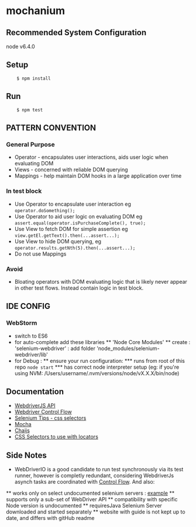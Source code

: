 # mochanium

## Recommended System Configuration
node v6.4.0



## Setup
```
    $ npm install
```

## Run
```
    $ npm test
```

## PATTERN CONVENTION

### General Purpose
* Operator  - encapsulates user interactions, aids user logic when evaluating DOM
* Views - concerned with reliable DOM querying
* Mappings  - help maintain DOM hooks in a large application over time

### In test block
* Use Operator to encapsulate user interaction  eg ``` operator.doSomething();  ```
* Use Operator to aid user logic on evaluating DOM eg ``` assert.equal(operator.isPurchaseComplete(), true); ```
* Use View to fetch DOM for simple assertion eg ``` view.getEl.getText().then(...assert...); ```
* Use View to hide DOM querying, eg ``` operator.results.getNth(5).then(...assert...); ```
* Do not use Mappings

### Avoid
* Bloating operators with DOM evaluating logic that is likely never appear in other test flows. Instead contain logic
 in test block.


## IDE CONFIG
### WebStorm
* switch to ES6
* for auto-complete add these libraries
** 'Node Core Modules'
** create : 'selenium-webdriver'   : add folder 'node_modules/selenium-webdriver/lib'
* for Debug :
** ensure your run configuration:
*** runs from root of this repo ```node start```
*** has correct node interpreter setup (eg: if you're using NVM: /Users/username/.nvm/versions/node/vX.X.X/bin/node)


## Documentation
* [WebdriverJS API](http://seleniumhq.github.io/selenium/docs/api/javascript/module/selenium-webdriver/)
* [Webdriver Control Flow](http://seleniumhq.github.io/selenium/docs/api/javascript/module/selenium-webdriver/lib/promise.html)
* [Selenium Tips - css selectors](https://saucelabs.com/resources/articles/selenium-tips-css-selectors)
* [Mocha](https://mochajs.org)
* [Chaijs](http://chaijs.com/guide/styles/)
* [CSS Selectors to use with locators](http://www.w3schools.com/css/css_attribute_selectors.asp)


## Side Notes
* WebDriverIO is a good candidate to run test synchronously via its test runner, however is completly redundant, considering WebdriverJs asynch tasks are coordinated with [Control Flow](http://seleniumhq.github.io/selenium/docs/api/javascript/module/selenium-webdriver/lib/promise.html). And also: 

** works only on select undocumented selenium servers :   [example](http://stackoverflow.com/questions/34536329/webdriverio-firefox-does-not-navigate-to-url-specified)
** supports only a sub-set of WebDriver API
** compatibility with specific Node version is undocumented
** requiresJava Selenium Server downloaded and started separately
** website with guide is not kept up to date, and differs with gitHub readme
